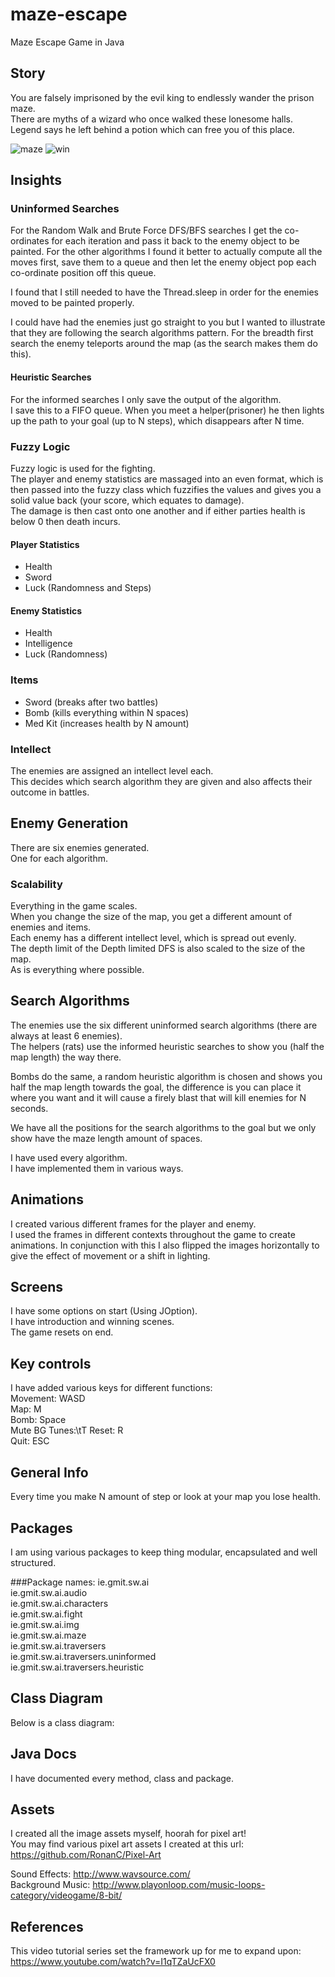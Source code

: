 # maze-escape
Maze Escape Game in Java

## Story
You are falsely imprisoned by the evil king to endlessly wander the prison maze.  
There are myths of a wizard who once walked these lonesome halls.  
Legend says he left behind a potion which can free you of this place.  

![maze](https://github.com/RonanC/maze-escape/blob/master/screen-shots/maze.png "maze")
![win](https://github.com/RonanC/maze-escape/blob/master/screen-shots/win.png "win")

## Insights
### Uninformed Searches
For the Random Walk and Brute Force DFS/BFS searches I get the co-ordinates for each iteration and pass it back to the enemy object to be painted.
For the other algorithms I found it better to actually compute all the moves first, save them to a queue and then let the enemy object pop each co-ordinate position off this queue.

I found that I still needed to have the Thread.sleep in order for the enemies moved to be painted properly.

I could have had the enemies just go straight to you but I wanted to illustrate that they are following the search algorithms pattern.
For the breadth first search the enemy teleports around the map (as the search makes them do this).

#### Heuristic Searches
For the informed searches I only save the output of the algorithm.  
I save this to a FIFO queue.
When you meet a helper(prisoner) he then lights up the path to your goal (up to N steps), which disappears after N time. 

### Fuzzy Logic
Fuzzy logic is used for the fighting.  
The player and enemy statistics are massaged into an even format, which is then passed into the fuzzy class which fuzzifies the values and gives you a solid value back (your score, which equates to damage).  
The damage is then cast onto one another and if either parties health is below 0 then death incurs.  

#### Player Statistics
- Health
- Sword
- Luck (Randomness and Steps)

#### Enemy Statistics
- Health
- Intelligence
- Luck (Randomness)

### Items
- Sword (breaks after two battles)
- Bomb (kills everything within N spaces)
- Med Kit (increases health by N amount)

### Intellect
The enemies are assigned an intellect level each.  
This decides which search algorithm they are given and also affects their outcome in battles.

## Enemy Generation
There are six enemies generated.  
One for each algorithm.

### Scalability
Everything in the game scales.  
When you change the size of the map, you get a different amount of enemies and items.  
Each enemy has a different intellect level, which is spread out evenly.  
The depth limit of the Depth limited DFS is also scaled to the size of the map.  
As is everything where possible.  

## Search Algorithms
The enemies use the six different uninformed search algorithms (there are always at least 6 enemies).  
The helpers (rats) use the informed heuristic searches to show you (half the map length) the way there.  

Bombs do the same, a random heuristic algorithm is chosen and shows you half the map length towards the goal, 
the difference is you can place it where you want and it will cause a firely blast that will kill enemies for N seconds.  

We have all the positions for the search algorithms to the goal but we only show have the maze length amount of spaces.

I have used every algorithm.  
I have implemented them in various ways.

## Animations
I created various different frames for the player and enemy.  
I used the frames in different contexts throughout the game to create animations.
In conjunction with this I also flipped the images horizontally to give the effect of movement or a shift in lighting.

## Screens
I have some options on start (Using JOption).  
I have introduction and winning scenes.  
The game resets on end.  

## Key controls
I have added various keys for different functions:  
Movement: WASD  
Map: M  
Bomb: Space  
Mute BG Tunes:\tT
Reset: R  
Quit: ESC  

## General Info
Every time you make N amount of step or look at your map you lose health.  

## Packages
I am using various packages to keep thing modular, encapsulated and well structured.

###Package names:
ie.gmit.sw.ai  
ie.gmit.sw.ai.audio  
ie.gmit.sw.ai.characters  
ie.gmit.sw.ai.fight  
ie.gmit.sw.ai.img  
ie.gmit.sw.ai.maze  
ie.gmit.sw.ai.traversers  
ie.gmit.sw.ai.traversers.uninformed  
ie.gmit.sw.ai.traversers.heuristic  


## Class Diagram
Below is a class diagram:

## Java Docs
I have documented every method, class and package.

## Assets
I created all the image assets myself, hoorah for pixel art!  
You may find various pixel art assets I created at this url:  
https://github.com/RonanC/Pixel-Art  

Sound Effects: http://www.wavsource.com/  
Background Music:
http://www.playonloop.com/music-loops-category/videogame/8-bit/

## References
This video tutorial series set the framework up for me to expand upon:  
https://www.youtube.com/watch?v=I1qTZaUcFX0
